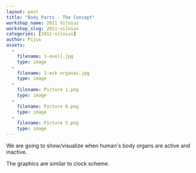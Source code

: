 ```yaml
---
layout: post
title: "Body Parts - The Concept"
workshop_name: 2011 Vilnius
workshop_slug: 2011-vilnius
categories: [2011-vilnius]
author: Pijus 
assets:
  -
    filename: 1-exell.jpg
    type: image
  -
    filename: 2-esk organai.jpg
    type: image
  -
    filename: Picture 1.png
    type: image
  -
    filename: Picture 6.png
    type: image
  -
    filename: Picture 5.png
    type: image
---
```

We are going to show/visualize when human's body organs are active and inactive.<div>The graphics are similar to clock scheme.</div>

